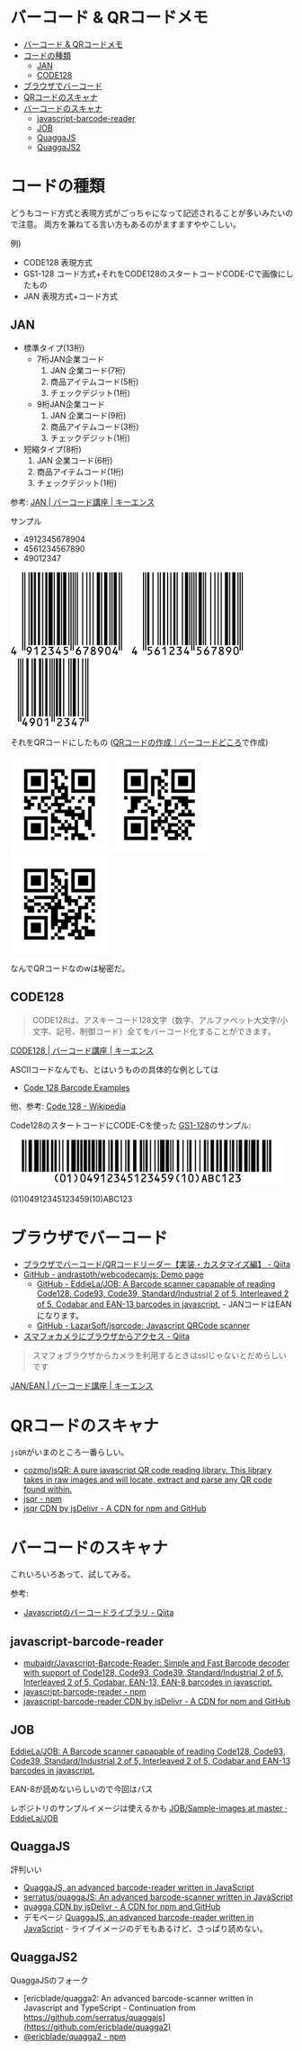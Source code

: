 # バーコード & QRコードメモ

- [バーコード & QRコードメモ](#バーコード--qrコードメモ)
- [コードの種類](#コードの種類)
  - [JAN](#jan)
  - [CODE128](#code128)
- [ブラウザでバーコード](#ブラウザでバーコード)
- [QRコードのスキャナ](#qrコードのスキャナ)
- [バーコードのスキャナ](#バーコードのスキャナ)
  - [javascript-barcode-reader](#javascript-barcode-reader)
  - [JOB](#job)
  - [QuaggaJS](#quaggajs)
  - [QuaggaJS2](#quaggajs2)

# コードの種類

どうもコード方式と表現方式がごっちゃになって記述されることが多いみたいので注意。
両方を兼ねてる言い方もあるのがますますややこしい。

例)
- CODE128 表現方式
- GS1-128 コード方式+それをCODE128のスタートコードCODE-Cで画像にしたもの
- JAN 表現方式+コード方式

## JAN

- 標準タイプ(13桁)
  - 7桁JAN企業コード
    1. JAN 企業コード(7桁)
    2. 商品アイテムコード(5桁)
    3. チェックデジット(1桁)
  - 9桁JAN企業コード
    1. JAN 企業コード(9桁)
    2. 商品アイテムコード(3桁)
    3. チェックデジット(1桁)
- 短縮タイプ(8桁)
   1. JAN 企業コード(6桁)
   2. 商品アイテムコード(1桁)
   3. チェックデジット(1桁)

参考: [JAN | バーコード講座 | キーエンス](https://www.keyence.co.jp/ss/products/autoid/codereader/basic_jan.jsp)

サンプル
- 4912345678904 
- 4561234567890
- 49012347

![4912345678904](imgs/barcode/jan_4912345678904.png "4912345678904")
 ![4561234567890](imgs/barcode/jan_4561234567890.png "4561234567890")
![49012347](imgs/barcode/jan_49012347.png "49012347")

それをQRコードにしたもの ([QRコードの作成｜バーコードどころ](https://barcode-place.azurewebsites.net/Barcode/qr)で作成)

![4912345678904](imgs/barcode/qr_4912345678904.png "4912345678904")
 ![4561234567890](imgs/barcode/qr_4561234567890.png "4561234567890")
![49012347](imgs/barcode/qr_49012347.png "49012347")

なんでQRコードなのwは秘密だ。


## CODE128

> CODE128は、アスキーコード128文字（数字、アルファベット大文字/小文字、記号、制御コード）全てをバーコード化することができます。

[CODE128 | バーコード講座 | キーエンス](https://www.keyence.co.jp/ss/products/autoid/codereader/basic_code128.jsp)

ASCIIコードなんでも、とはいうものの具体的な例としては
- [Code 128 Barcode Examples](https://www.computalabel.com/m/c128examplesM.htm)

他、参考: [Code 128 - Wikipedia](https://en.wikipedia.org/wiki/Code_128)

Code128のスタートコードにCODE-Cを使った
[GS1-128](https://www.keyence.co.jp/ss/products/autoid/codereader/basic-gs1.jsp)のサンプル:

![(01)04912345123459(10)ABC123](imgs/barcode/gs1_128_(01)04912345123459(10)ABC123.png "(01)04912345123459(10)ABC123")

(01)04912345123459(10)ABC123





# ブラウザでバーコード

- [ブラウザでバーコード/QRコードリーダー【実装・カスタマイズ編】 - Qiita](https://qiita.com/mm_sys/items/6e5e927ef75ab82fa8d3)
- [GitHub - andrastoth/webcodecamjs: Demo page](https://github.com/andrastoth/webcodecamjs)
  - [GitHub - EddieLa/JOB: A Barcode scanner capapable of reading Code128, Code93, Code39, Standard/Industrial 2 of 5, Interleaved 2 of 5, Codabar and EAN-13 barcodes in javascript.](https://github.com/EddieLa/JOB) - JANコードはEANになります。
  - [GitHub - LazarSoft/jsqrcode: Javascript QRCode scanner](https://github.com/LazarSoft/jsqrcode)
- [スマフォカメラにブラウザからアクセス - Qiita](https://qiita.com/tkyko13/items/1871d906736ac88a1f35)

> スマフォブラウザからカメラを利用するときはsslじゃないとだめらしいです

[JAN/EAN | バーコード講座 | キーエンス](https://www.keyence.co.jp/ss/products/autoid/codereader/basic-ean.jsp)


# QRコードのスキャナ

`jsQR`がいまのところ一番らしい。

- [cozmo/jsQR: A pure javascript QR code reading library. This library takes in raw images and will locate, extract and parse any QR code found within.](https://github.com/cozmo/jsQR)
- [jsqr - npm](https://www.npmjs.com/package/jsqr)
- [jsqr CDN by jsDelivr - A CDN for npm and GitHub](https://www.jsdelivr.com/package/npm/jsqr)

# バーコードのスキャナ

これいろいろあって、試してみる。

参考:
- [Javascriptのバーコードライブラリ - Qiita](https://qiita.com/k-murayama/items/eddcc974bd0dd3a214ed)

## javascript-barcode-reader

- [mubaidr/Javascript-Barcode-Reader: Simple and Fast Barcode decoder with support of Code128, Code93, Code39, Standard/Industrial 2 of 5, Interleaved 2 of 5, Codabar, EAN-13, EAN-8 barcodes in javascript.](https://github.com/mubaidr/Javascript-Barcode-Reader)
- [javascript-barcode-reader - npm](https://www.npmjs.com/package/javascript-barcode-reader)
- [javascript-barcode-reader CDN by jsDelivr - A CDN for npm and GitHub](https://www.jsdelivr.com/package/npm/javascript-barcode-reader)


## JOB

[EddieLa/JOB: A Barcode scanner capapable of reading Code128, Code93, Code39, Standard/Industrial 2 of 5, Interleaved 2 of 5, Codabar and EAN-13 barcodes in javascript.](https://github.com/EddieLa/JOB)

EAN-8が読めないらしいので今回はパス

レポジトリのサンプルイメージは使えるかも [JOB/Sample-images at master · EddieLa/JOB](https://github.com/EddieLa/JOB/tree/master/Sample-images)

## QuaggaJS

評判いい

- [QuaggaJS, an advanced barcode-reader written in JavaScript](https://serratus.github.io/quaggaJS/)
- [serratus/quaggaJS: An advanced barcode-scanner written in JavaScript](https://github.com/serratus/quaggaJS)
- [quagga CDN by jsDelivr - A CDN for npm and GitHub](https://www.jsdelivr.com/package/npm/quagga)
- デモページ [QuaggaJS, an advanced barcode-reader written in JavaScript](https://serratus.github.io/quaggaJS/examples/static_images.html) - ライブイメージのデモもあるけど、さっぱり読めない。

## QuaggaJS2

QuaggaJSのフォーク

- [ericblade/quagga2: An advanced barcode-scanner written in Javascript and TypeScript - Continuation from https://github.com/serratus/quaggajs](https://github.com/ericblade/quagga2)
- [@ericblade/quagga2 - npm](https://www.npmjs.com/package/@ericblade/quagga2)
